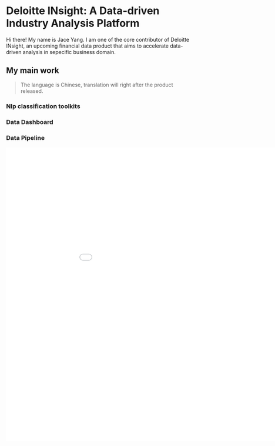 # Deloitte INsight: A Data-driven Industry Analysis Platform

Hi there! My name is Jace Yang. I am one of the core contributor of Deloitte INsight, an upcoming financial data product that aims to accelerate data-driven analysis in sepecific business domain.

## My main work
> The language is Chinese, translation will right after the product released.

### Nlp classification toolkits

### Data Dashboard

### Data Pipeline



<iframe src="Web-side System/Screenshot of system.pdf" style="width:1000px; height:800px;" frameborder="0" allowfullscreen></iframe>
